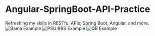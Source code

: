 # Angular-SpringBoot-API-Practice
Refreshing my skills in RESTful APIs, Spring Boot, Angular, and more.
![Bama Example](https://raw.githubusercontent.com/TechMax14/Angular-SpringBoot-API-Practice/NFL-Angular-SpringBoot-API/BamaExample.PNG)
![PSU RBS Example](https://raw.githubusercontent.com/TechMax14/Angular-SpringBoot-API-Practice/NFL-Angular-SpringBoot-API/main/PSUrbsExample.PNG)
![QB Example](https://raw.githubusercontent.com/TechMax14/Angular-SpringBoot-API-Practice/NFL-Angular-SpringBoot-API/main/QBexample.PNG)
